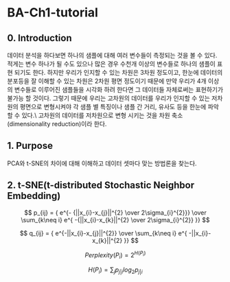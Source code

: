 # BA-Ch1-tutorial

## 0. Introduction
데이터 분석을 하다보면 하나의 샘플에 대해 여러 변수들이 측정되는 것을 볼 수 있다. 적게는 변수 하나가 될 수도 있으나 많은 경우 수천개 이상의 변수들로 하나의 샘플이 표현 되기도 한다. 하지만 우리가 인지할 수 있는 차원은 3차원 정도이고, 한눈에 데이터의 분포등을 잘 이해할 수 있는 차원은 2차원 평면 정도이기 때문에 만약 우리가 4개 이상의 변수들로 이루어진 샘플들을 시각화 하려 한다면 그 데이터들 자체로써는 표현하기가 불가능 할 것이다. 그렇기 때문에 우리는 고차원의 데이터를 우리가 인지할 수 있는 저차원의 평면으로 변형시켜야 각 샘플 별 특징이나 샘플 간 거리, 유사도 등을 한눈에 파악 할 수 있다.\\
고차원의 데이터를 저차원으로 변형 시키는 것을 차원 축소(dimensionality reduction)이라 한다.

## 1. Purpose
PCA와 t-SNE의 차이에 대해 이해하고 데이터 셋마다 맞는 방법론을 찾는다.

## 2. t-SNE(t-distributed Stochastic Neighbor Embedding)

$$
p_{ij} = { e^{-  {||x_{i}-x_{j}||^{2} \over 2\sigma_{i}^{2}}} \over \sum_{k\neq i} e^{ -{||x_{i}-x_{k}||^{2} \over 2\sigma_{i}^{2}} }}
$$

$$
q_{ij} = { e^{-||x_{i}-x_{j}||^{2}} \over \sum_{k\neq i} e^{ -||x_{i}-x_{k}||^{2} }}
$$

$$
Perplexity(P_{i}) = 2^{H(P_{i})}
$$

$$
H(P_{i}) = \sum_{j} p_{j|i}log_{2}p_{j|i}
$$
